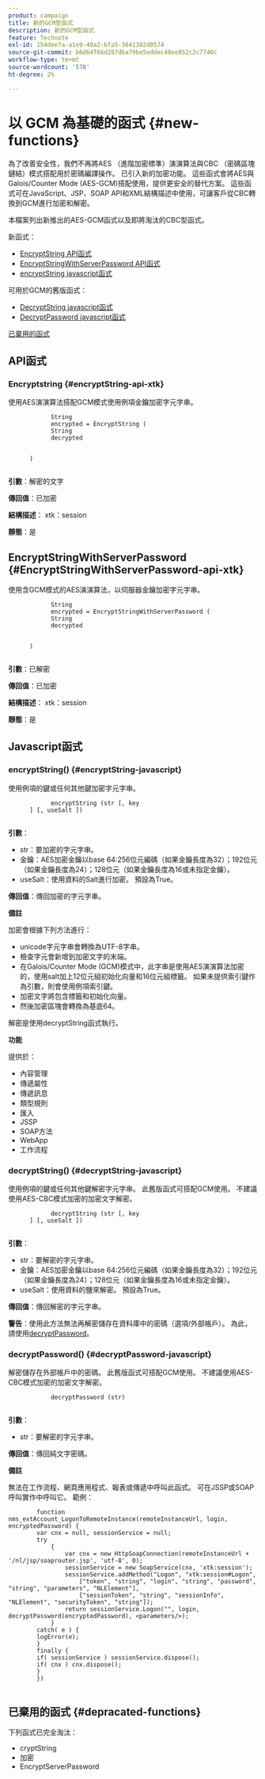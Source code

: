 ```yaml
---
product: campaign
title: 新的GCM型函式
description: 新的GCM型函式
feature: Technote
exl-id: 154dee7a-a1e9-40a2-bfa5-3641382d0574
source-git-commit: b6d64f66d287dba79be5eddec48ee852c2c7740c
workflow-type: tm+mt
source-wordcount: '578'
ht-degree: 2%

---
```


# 以 GCM 為基礎的函式 {#new-functions}

為了改善安全性，我們不再將AES （進階加密標準）演演算法與CBC （密碼區塊鏈結）模式搭配用於密碼編譯操作。 已引入新的加密功能。 這些函式會將AES與Galois/Counter Mode (AES-GCM)搭配使用，提供更安全的替代方案。 這些函式可在JavaScript、JSP、SOAP API和XML結構描述中使用，可讓客戶從CBC轉換到GCM進行加密和解密。

本檔案列出新推出的AES-GCM函式以及即將淘汰的CBC型函式。

新函式：

* [EncryptString API函式](#encryptString-api-xtk)
* [EncryptStringWithServerPassword API函式](#EncryptStringWithServerPassword-api-xtk)
* [encryptString javascript函式](#encryptString-javascript)

可用於GCM的舊版函式：

* [DecryptString javascript函式](#decryptString-javascript)
* [DecryptPassword javascript函式](#decryptPassword-javascript)

[已棄用的函式](#depracated-functions)

## API函式

### Encryptstring {#encryptString-api-xtk}

使用AES演演算法搭配GCM模式使用例項金鑰加密字元字串。

```
            String 
            encrypted = EncryptString (
            String       
            decrypted
            

      )
         
```

**引數**：解密的文字

**傳回值**：已加密

**結構描述**： xtk：session

**靜態**：是

## EncryptStringWithServerPassword {#EncryptStringWithServerPassword-api-xtk}

使用含GCM模式的AES演演算法，以伺服器金鑰加密字元字串。


```
            String 
            encrypted = EncryptStringWithServerPassword (
            String       
            decrypted
            

      )
         
```

**引數**：已解密

**傳回值**：已加密

**結構描述**： xtk：session

**靜態**：是

## Javascript函式

### encryptString() {#encryptString-javascript}

使用例項的鍵或任何其他鍵加密字元字串。

```
            encryptString (str [, key
      ] [, useSalt ])
         
```

**引數**：

* str：要加密的字元字串。
* 金鑰：AES加密金鑰以base 64:256位元編碼（如果金鑰長度為32）；192位元（如果金鑰長度為24）；128位元（如果金鑰長度為16或未指定金鑰）。
* useSalt：使用資料的Salt進行加密。 預設為True。

**傳回值**：傳回加密的字元字串。

**備註**

加密會根據下列方法進行：

* unicode字元字串會轉換為UTF-8字串。
* 檢查字元會新增到加密文字的末端。
* 在Galois/Counter Mode (GCM)模式中，此字串是使用AES演演算法加密的，使用salt加上12位元組初始化向量和16位元組標籤。 如果未提供索引鍵作為引數，則會使用例項索引鍵。
* 加密文字將包含標籤和初始化向量。
* 然後加密區塊會轉換為基底64。

解密是使用decryptString函式執行。

**功能**

提供於：

* 內容管理
* 傳遞屬性
* 傳遞訊息
* 類型規則
* 匯入
* JSSP
* SOAP方法
* WebApp
* 工作流程

### decryptString() {#decryptString-javascript}

使用例項的鍵或任何其他鍵解密字元字串。 此舊版函式可搭配GCM使用。 不建議使用AES-CBC模式加密的加密文字解密。

```
            decryptString (str [, key
      ] [, useSalt ])
         
```

**引數**：

* str：要解密的字元字串。
* 金鑰：AES加密金鑰以base 64:256位元編碼（如果金鑰長度為32）；192位元（如果金鑰長度為24）；128位元（如果金鑰長度為16或未指定金鑰）。
* useSalt：使用資料的鹽來解密。 預設為True。

**傳回值**：傳回解密的字元字串。

**警告**：使用此方法無法再解密儲存在資料庫中的密碼（選項/外部帳戶）。 為此，請使用[decryptPassword](#decryptPassword-javascript)。

### decryptPassword() {#decryptPassword-javascript}

解密儲存在外部帳戶中的密碼。 此舊版函式可搭配GCM使用。 不建議使用AES-CBC模式加密的加密文字解密。

```
            decryptPassword (str)
         
```

**引數**：

* str：要解密的字元字串。

**傳回值**：傳回純文字密碼。

**備註**

無法在工作流程、網頁應用程式、報表或傳遞中呼叫此函式。 可在JSSP或SOAP呼叫實作中呼叫它。 範例：

```
        function nms_extAccount_LogonToRemoteInstance(remoteInstanceUrl, login, encryptedPassword) {
        var cnx = null, sessionService = null;
        try
            {
                var cnx = new HttpSoapConnection(remoteInstanceUrl + '/nl/jsp/soaprouter.jsp', 'utf-8', 0);
                sessionService = new SoapService(cnx, 'xtk:session');
                sessionService.addMethod("Logon", "xtk:session#Logon",
                    ["token", "string", "login", "string", "password", "string", "parameters", "NLElement"],
                    ["sessionToken", "string", "sessionInfo", "NLElement", "securityToken", "string"]);
                return sessionService.Logon("", login, decryptPassword(encryptedPassword), <parameters/>);
            }
        catch( e ) {
        logError(e);
        }
        finally {
        if( sessionService ) sessionService.dispose();
        if( cnx ) cnx.dispose();
        }
        })
      
```

## 已棄用的函式 {#depracated-functions}

下列函式已完全淘汰：

* cryptString
* 加密
* EncryptServerPassword
